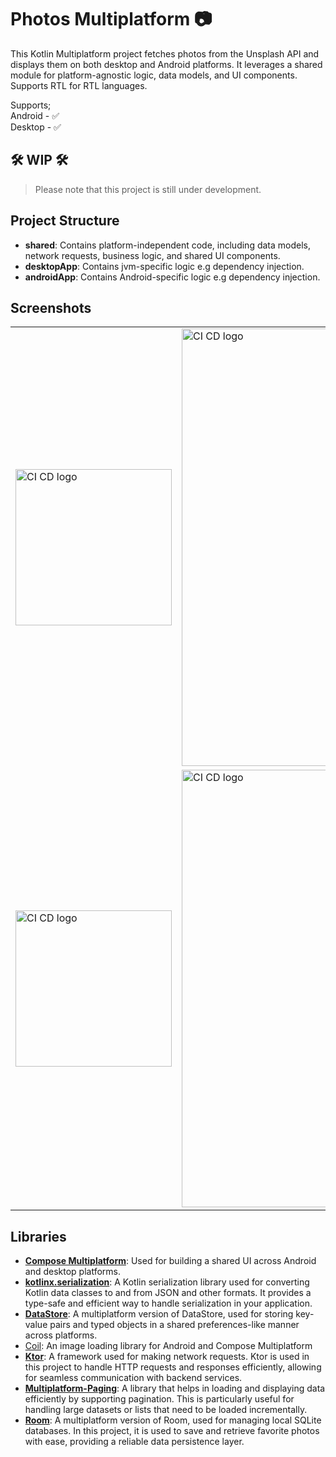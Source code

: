 # Photos Multiplatform :camera:

This Kotlin Multiplatform project fetches photos from the Unsplash API and displays them on both
desktop and Android platforms. It leverages a shared module for platform-agnostic logic, data
models, and UI components. Supports RTL for RTL languages.

Supports;\
Android - ✅\
Desktop - ✅

## 🛠️ WIP 🛠️

> Please note that this project is still under development.

## Project Structure

- **shared**: Contains platform-independent code, including data models, network requests, business
  logic, and shared UI components.
- **desktopApp**: Contains jvm-specific logic e.g dependency injection.
- **androidApp**: Contains Android-specific logic e.g dependency injection.

## Screenshots

|                                                                                                                          |                                                                                                                          |
|--------------------------------------------------------------------------------------------------------------------------|--------------------------------------------------------------------------------------------------------------------------|
| <img src="https://github.com/user-attachments/assets/8e4c27d1-d095-4d88-82a4-3c3d535e2533" alt="CI CD logo" width="250"> | <img src="https://github.com/user-attachments/assets/4a55ecb5-cba1-4e0d-b137-f078d02c8837" alt="CI CD logo" width="700"> |
| <img src="https://github.com/user-attachments/assets/98b4c01b-0c9f-492a-9d4c-3daa2992d412" alt="CI CD logo" width="250"> | <img src="https://github.com/user-attachments/assets/25f3b851-6bf1-44d2-99c9-c7e10e5546cb" alt="CI CD logo" width="700"> |

## Libraries

- [**Compose Multiplatform**](https://www.jetbrains.com/lp/compose-multiplatform/): Used for
  building a shared UI across Android and desktop platforms.
- [**kotlinx.serialization**](https://github.com/Kotlin/kotlinx.serialization): A Kotlin
  serialization library used for converting Kotlin data classes to and from JSON and other formats.
  It provides a type-safe and efficient way to handle serialization in your application.
- [**DataStore**](https://developer.android.com/kotlin/multiplatform/datastore): A multiplatform
  version of DataStore, used for storing key-value pairs and typed objects in a shared
  preferences-like manner across platforms.
- [Coil](https://github.com/coil-kt/coil): An image loading library for Android and Compose Multiplatform
- [**Ktor**](https://ktor.io/): A framework used for making network requests. Ktor is used in this
  project to handle HTTP requests and responses efficiently, allowing for seamless communication
  with backend services.
- [**Multiplatform-Paging**](https://github.com/cashapp/multiplatform-paging): A library that helps
  in loading and displaying data efficiently by supporting pagination. This is particularly useful
  for handling large datasets or lists that need to be loaded incrementally.
- [**Room**](https://developer.android.com/kotlin/multiplatform/room): A multiplatform version of
  Room, used for managing local SQLite databases. In this project, it is used to save and retrieve
  favorite photos with ease, providing a reliable data persistence layer.